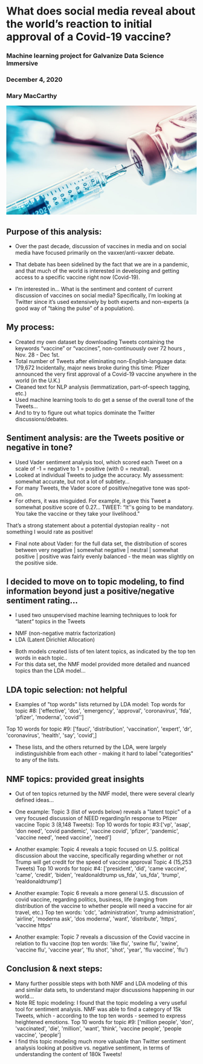 # What does social media reveal about the world’s reaction to initial approval of a Covid-19 vaccine? 

### Machine learning project for Galvanize Data Science Immersive
### December 4, 2020
### Mary MacCarthy

![](images/vaccine.png)

##  Purpose of this analysis: 
* Over the past decade, discussion of vaccines in media and on social media have focused primarily on the vaxxer/anti-vaxxer debate.
* That debate has been sidelined by the fact that we are in a pandemic, and that much of the world is interested in developing and getting access to a specific vaccine right now (Covid-19).

* I’m interested in...
    What is the sentiment and content of current discussion of vaccines on social media?
    Specifically, I’m looking at Twitter since it’s used extensively by both experts and non-experts (a good way of “taking the pulse” of a population). 


## My process: 
* Created my own dataset by downloading Tweets containing the keywords “vaccine” or “vaccines”, non-continuously over 72 hours , Nov. 28 - Dec 1st.
* Total number of Tweets after eliminating non-English-language data: 179,672
Incidentally, major news broke during this time: Pfizer announced the very first approval of a Covid-19 vaccine anywhere in the world (in the U.K.) 
* Cleaned text for NLP analysis (lemmatization, part-of-speech tagging, etc.)
* Used machine learning tools to do  get a sense of the overall tone of the Tweets…
* And to try to figure out what topics dominate the Twitter discussions/debates.


## Sentiment analysis: are the Tweets positive  or negative in tone? 
* Used  Vader sentiment analysis  tool, which scored each Tweet on a scale of -1 = negative to 1 = positive  (with 0 = neutral). 
* Looked at individual Tweets to judge the accuracy. My assessment: somewhat accurate, but not a lot of subtlety…
* For many Tweets, the Vader score of positive/negative tone was spot-on.
* For others, it was misguided. For example, it  gave this Tweet a somewhat positive score of 0.27…
    TWEET: “It’'s going to be mandatory. You take the vaccine or they take your livelihood."

That’s a strong statement about a potential dystopian reality - not something I would rate as positive! 
* Final note about Vader: for the full data set, the distribution of scores between 
        very negative  | somewhat negative  |  neutral   | somewhat positive  | positive 
was fairly evenly balanced - the  mean was slightly on the positive side.


## I decided to move on to topic modeling, to find information beyond just a positive/negative sentiment rating... 
* I used two unsupervised machine learning techniques to look for “latent” topics in the Tweets
- NMF (non-negative matrix factorization) 
- LDA (Latent Dirichlet Allocation) 
* Both models created lists of ten latent topics, as indicated by the top ten words in each topic..
* For this data set, the NMF model provided more detailed and nuanced topics than the LDA model... 


## LDA topic selection: not helpful 
* Examples of "top words" lists returned by LDA model: 
Top words for topic #8:
['effective', 'dos', 'emergency', 'approval', 'coronavirus', 'fda', 'pfizer', 'moderna', 'covid'']

Top 10 words for topic #9:
['fauci', 'distribution', 'vaccination', 'expert', 'dr', 'coronavirus', 'health', 'say', 'covid',]

* These lists, and the others returned by the LDA, were largely indistinguishible from each other - making it hard to label "categorities" to any of the lists.


## NMF topics: provided great insights 
* Out of ten topics returned by the NMF model, there were several clearly defined  ideas…
* One example: Topic 3 (list of words below) reveals a "latent topic" of a very focused discussion of NEED regarding/in response to Pfizer vaccine
Topic 3 (8,148 Tweets): Top 10 words for topic #3:['vp', 'asap', 'don need', 'covid pandemic', 'vaccine covid', 'pfizer', 'pandemic', 'vaccine need', 'need vaccine', 'need']

* Another example: Topic 4 reveals a topic focused on U.S. political discussion about the vaccine, specifically regarding whether or not Trump will get credit for the speed of vaccine approval 
Topic 4 (15,253 Tweets) Top 10 words for topic #4: ['president', 'did', 'came vaccine', 'came', 'credit', 'biden', 'realdonaldtrump us_fda', 'us_fda', 'trump', 'realdonaldtrump']

* Another example: Topic 6 reveals a more general U.S. discussion of covid vaccine, regarding politics, business, life (ranging from distribution of the vaccine to whether people will need a vaccine for air travel, etc.) 
Top ten words: 'cdc', 'administration', 'trump administration', 'airline', 'moderna ask', 'dos moderna', 'want', 'distribute', 'https', 'vaccine https'

* Another example: Topic 7 reveals a discussion of the Covid vaccine in relation to flu vaccine (top ten words: 'like flu', 'swine flu', 'swine', 'vaccine flu', 'vaccine year', 'flu shot', 'shot', 'year', 'flu vaccine', 'flu')


## Conclusion & next steps: 
* Many further possible steps with both NMF and LDA modeling of this and similar data sets, to understand major discussions happening in our world…
* Note RE topic modeling: I found that the topic modeling a very useful tool for sentiment analysis. NMF was able to find a category of 15k Tweets, which - according to the top ten words - seemed to express heightened emotions.
Top 10 words for topic #9:
['million people', 'don', 'vaccinated', 'die', 'million', 'want', 'think', 'vaccine people', 'people vaccine', 'people']
* I find this topic modeling much more valuable than Twitter sentiment analysis looking at positive vs. negative sentiment, in terms of understanding the content of 180k Tweets! 












